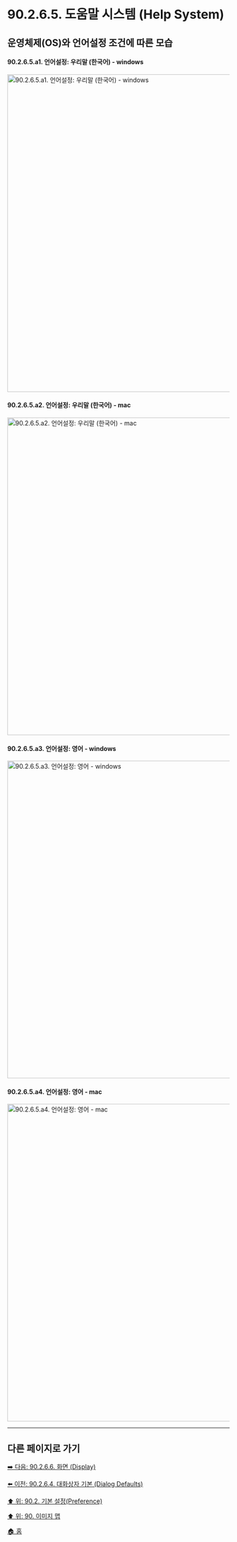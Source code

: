 # 90.2.6.5. 도움말 시스템 (Help System)
## 운영체제(OS)와 언어설정 조건에 따른 모습
#### 90.2.6.5.a1. 언어설정: 우리말 (한국어) - windows

<img width="720" alt="90.2.6.5.a1. 언어설정: 우리말 (한국어) - windows" src="https://github.com/wonder13662/gimp/assets/15767104/e468b794-52be-4336-92f4-f4e9ee14a578">

#### 90.2.6.5.a2. 언어설정: 우리말 (한국어) - mac

<img width="720" alt="90.2.6.5.a2. 언어설정: 우리말 (한국어) - mac" src="https://github.com/wonder13662/gimp/assets/15767104/6b1ae5d8-c93f-44e1-a4ef-fe5f221dfacc">

#### 90.2.6.5.a3. 언어설정: 영어 - windows

<img width="720" alt="90.2.6.5.a3. 언어설정: 영어 - windows" src="https://github.com/wonder13662/gimp/assets/15767104/ae3f5747-783d-43e5-ac84-91c81e0aad06">

#### 90.2.6.5.a4. 언어설정: 영어 - mac

<img width="720" alt="90.2.6.5.a4. 언어설정: 영어 - mac" src="https://github.com/wonder13662/gimp/assets/15767104/a8de1c61-568f-43ed-97c8-dc2f63b99cd5">


***

## 다른 페이지로 가기

[➡️ 다음: 90.2.6.6. 화면 (Display)](./90-02-06-06-display.md)

[⬅️ 이전: 90.2.6.4. 대화상자 기본 (Dialog Defaults)](./90-02-06-04-dialog-defaults.md)

[⬆️ 위: 90.2. 기본 설정(Preference)](./90-02-00-preference.md)

[⬆️ 위: 90. 이미지 맵](./90-00-image-map.md)

[🏠 홈](./00-home.md)
